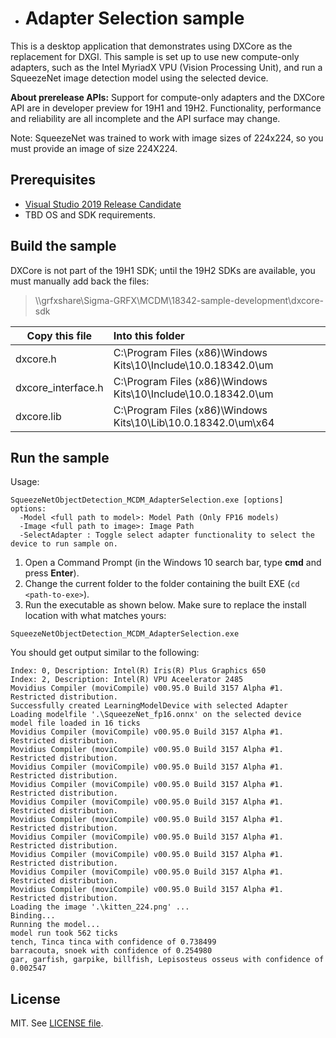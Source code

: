 * # Adapter Selection sample

This is a desktop application that demonstrates using DXCore as the replacement for DXGI. This sample is set up to use new compute-only adapters, such as the Intel MyriadX VPU (Vision Processing Unit), and run a SqueezeNet image detection model using the selected device.

**About prerelease APIs:** Support for compute-only adapters and the DXCore API are in developer preview for 19H1 and 19H2. Functionality, performance and reliability are all incomplete and the API surface may change.

Note: SqueezeNet was trained to work with image sizes of 224x224, so you must provide an image of size 224X224.

## Prerequisites

- [Visual Studio 2019 Release Candidate](https://devblogs.microsoft.com/visualstudio/visual-studio-2019-release-candidate-rc-now-available/)
- TBD OS and SDK requirements.

## Build the sample

DXCore is not part of the 19H1 SDK; until the 19H2 SDKs are available, you must manually add back the files:

>\\\grfxshare\Sigma-GRFX\MCDM\18342-sample-development\dxcore-sdk

Copy this file | Into this folder
| ------------- |:-------------|
dxcore.h |	C:\Program Files (x86)\Windows Kits\10\Include\10.0.18342.0\um
dxcore_interface.h |	C:\Program Files (x86)\Windows Kits\10\Include\10.0.18342.0\um
dxcore.lib |	C:\Program Files (x86)\Windows Kits\10\Lib\10.0.18342.0\um\x64


## Run the sample
Usage:
```
SqueezeNetObjectDetection_MCDM_AdapterSelection.exe [options]
options:
  -Model <full path to model>: Model Path (Only FP16 models)
  -Image <full path to image>: Image Path
  -SelectAdapter : Toggle select adapter functionality to select the device to run sample on.
```

1. Open a Command Prompt (in the Windows 10 search bar, type **cmd** and press **Enter**).
2. Change the current folder to the folder containing the built EXE (`cd <path-to-exe>`).
3. Run the executable as shown below. Make sure to replace the install location with what matches yours:
  ```
  SqueezeNetObjectDetection_MCDM_AdapterSelection.exe
  ```
You should get output similar to the following:
  ```
  Index: 0, Description: Intel(R) Iris(R) Plus Graphics 650
  Index: 2, Description: Intel(R) VPU Aceelerator 2485
Movidius Compiler (moviCompile) v00.95.0 Build 3157 Alpha #1. Restricted distribution.
Successfully created LearningModelDevice with selected Adapter
Loading modelfile '.\SqueezeNet_fp16.onnx' on the selected device
model file loaded in 16 ticks
Movidius Compiler (moviCompile) v00.95.0 Build 3157 Alpha #1. Restricted distribution.
Movidius Compiler (moviCompile) v00.95.0 Build 3157 Alpha #1. Restricted distribution.
Movidius Compiler (moviCompile) v00.95.0 Build 3157 Alpha #1. Restricted distribution.
Movidius Compiler (moviCompile) v00.95.0 Build 3157 Alpha #1. Restricted distribution.
Movidius Compiler (moviCompile) v00.95.0 Build 3157 Alpha #1. Restricted distribution.
Movidius Compiler (moviCompile) v00.95.0 Build 3157 Alpha #1. Restricted distribution.
Movidius Compiler (moviCompile) v00.95.0 Build 3157 Alpha #1. Restricted distribution.
Movidius Compiler (moviCompile) v00.95.0 Build 3157 Alpha #1. Restricted distribution.
Movidius Compiler (moviCompile) v00.95.0 Build 3157 Alpha #1. Restricted distribution.
Movidius Compiler (moviCompile) v00.95.0 Build 3157 Alpha #1. Restricted distribution.
Loading the image '.\kitten_224.png' ...
Binding...
Running the model...
model run took 562 ticks
tench, Tinca tinca with confidence of 0.738499
barracouta, snoek with confidence of 0.254980
gar, garfish, garpike, billfish, Lepisosteus osseus with confidence of 0.002547
  ```



## License

MIT. See [LICENSE file](https://github.com/Microsoft/Windows-Machine-Learning/blob/master/LICENSE).